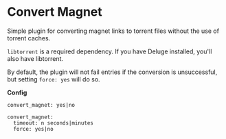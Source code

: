 # Convert Magnet

Simple plugin for converting magnet links to torrent files without the use of torrent caches.

`libtorrent` is a required dependency. If you have Deluge installed, you'll also have libtorrent.

By default, the plugin will not fail entries if the conversion is unsuccessful, but setting `force: yes` will do so.

**Config**
```text
convert_magnet: yes|no
```
```text
convert_magnet:
  timeout: n seconds|minutes
  force: yes|no
```